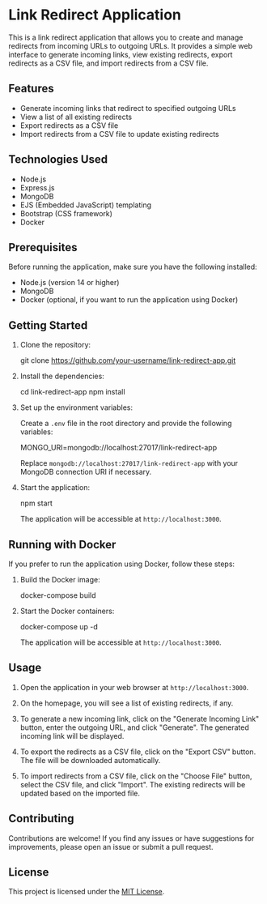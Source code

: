 # Link Redirect Application

This is a link redirect application that allows you to create and manage redirects from incoming URLs to outgoing URLs. It provides a simple web interface to generate incoming links, view existing redirects, export redirects as a CSV file, and import redirects from a CSV file.

## Features

- Generate incoming links that redirect to specified outgoing URLs
- View a list of all existing redirects
- Export redirects as a CSV file
- Import redirects from a CSV file to update existing redirects

## Technologies Used

- Node.js
- Express.js
- MongoDB
- EJS (Embedded JavaScript) templating
- Bootstrap (CSS framework)
- Docker

## Prerequisites

Before running the application, make sure you have the following installed:

- Node.js (version 14 or higher)
- MongoDB
- Docker (optional, if you want to run the application using Docker)

## Getting Started

1. Clone the repository:

   git clone https://github.com/your-username/link-redirect-app.git

2. Install the dependencies:

   cd link-redirect-app
   npm install

3. Set up the environment variables:

   Create a `.env` file in the root directory and provide the following variables:

   MONGO_URI=mongodb://localhost:27017/link-redirect-app

   Replace `mongodb://localhost:27017/link-redirect-app` with your MongoDB connection URI if necessary.

4. Start the application:

   npm start

   The application will be accessible at `http://localhost:3000`.

## Running with Docker

If you prefer to run the application using Docker, follow these steps:

1. Build the Docker image:

   docker-compose build

2. Start the Docker containers:

   docker-compose up -d

   The application will be accessible at `http://localhost:3000`.

## Usage

1. Open the application in your web browser at `http://localhost:3000`.

2. On the homepage, you will see a list of existing redirects, if any.

3. To generate a new incoming link, click on the "Generate Incoming Link" button, enter the outgoing URL, and click "Generate". The generated incoming link will be displayed.

4. To export the redirects as a CSV file, click on the "Export CSV" button. The file will be downloaded automatically.

5. To import redirects from a CSV file, click on the "Choose File" button, select the CSV file, and click "Import". The existing redirects will be updated based on the imported file.

## Contributing

Contributions are welcome! If you find any issues or have suggestions for improvements, please open an issue or submit a pull request.

## License

This project is licensed under the [MIT License](LICENSE).

